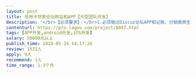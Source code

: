 ```yaml
---                
layout: post       
title: 信用卡贷款论坛网站和APP【大型团队开发】           
description: '</br>【必须要求】：</br>1.必须做过Discuz论坛APP和记账、分销类原生APP功能的项目</br>2.或有百万级大型网站开发经验，负载匀衡，分布式构架。</br></br>如果符合以上条件，再投标。</br>具体需求有详细文档。若意向合作，具体上门实地面谈，预算充足，开发周期2-3个月。</br></br>第一步：信用卡论坛 信用卡优惠积分羊毛 贷款记账 分销系统 【卡贷增值】【发现工具】</br></br>本次开发是在现有的PC版discuz论坛上大升级和APP迭代，APP是用户小云APP模板做的。现在需要PC和APP全部定制开发。</br></br>注册用户已经10万+，下载量几十万。需要用户数据资源无缝衔接打通同步。</br>网站参考-卡惠，我爱卡，飞客茶馆 网站/APP。</br></br>参考网站：</br>飞客茶馆：http://www.flyertea.com/portal.php</br>卡惠：http://www.51kahui.com/</br>我爱卡：https://www.51credit.com/</br></br>PC网站需求栏目：定位城市功能</br>1.【首页】</br>2.【信用卡】--信用卡首页--信用卡优惠、信用卡中心、信用卡专题</br>3.【贷款】----贷款超市、贷款专题、贷款攻略</br>4.【资讯】</br>贷款攻略（个人贷款、公积金社保、小额贷款、房贷车贷、信用贷款）</br>网贷攻略（网贷问答、网贷评测、芝麻分贷款、信用记录）</br>信用卡攻略（信用卡攻略、信用卡测评、信用卡专题）</br>5.【论坛】---各个论坛板块</br>6.【更多】---VIP介绍--进度--提额--积分商城</br></br></br>APP功能需求：</br>【社区论坛】【贷款记账】【小说】【积分系统】【分销系统】【贷款超市】【信用卡超市】【征信查询】【卡贷工具】【金融工具】【理财计算器】</br>'     
contenturl: https://pro.lagou.com/project/8047.html      
tags: [APP开发,android开发,iOS开发]            
salary: 50000元以上          
publish_time: 2018-05-24 14:17:26         
review: 1531人                   
apply: 9人                   
recommend: 1人                   
time_range: 1-3个月              
---                 
```

